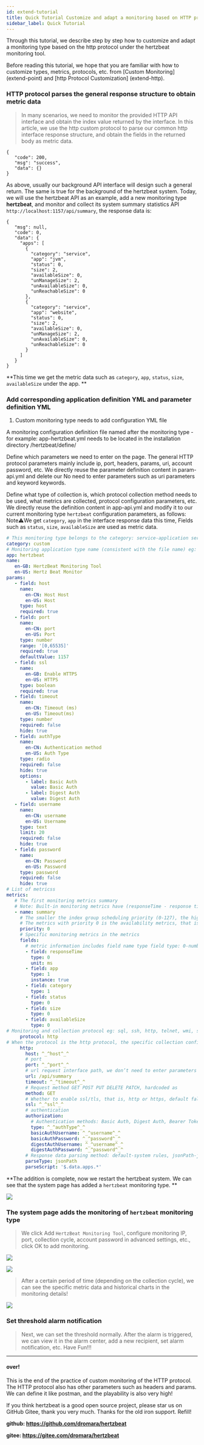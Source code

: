 ```yaml
---
id: extend-tutorial
title: Quick Tutorial Customize and adapt a monitoring based on HTTP protocol
sidebar_label: Quick Tutorial
---
```


Through this tutorial, we describe step by step how to customize and adapt a monitoring type based on the http protocol under the hertzbeat monitoring tool.

Before reading this tutorial, we hope that you are familiar with how to customize types, metrics, protocols, etc. from [Custom Monitoring] (extend-point) and [http Protocol Customization] (extend-http).


### HTTP protocol parses the general response structure to obtain metric data

> In many scenarios, we need to monitor the provided HTTP API interface and obtain the index value returned by the interface. In this article, we use the http custom protocol to parse our common http interface response structure, and obtain the fields in the returned body as metric data.


```
{
   "code": 200,
   "msg": "success",
   "data": {}
}

```
As above, usually our background API interface will design such a general return. The same is true for the background of the hertzbeat system. Today, we will use the hertzbeat API as an example, add a new monitoring type **hertzbeat**, and monitor and collect its system summary statistics API
`http://localhost:1157/api/summary`, the response data is:

```
{
   "msg": null,
   "code": 0,
   "data": {
     "apps": [
       {
         "category": "service",
         "app": "jvm",
         "status": 0,
         "size": 2,
         "availableSize": 0,
         "unManageSize": 2,
         "unAvailableSize": 0,
         "unReachableSize": 0
       },
       {
         "category": "service",
         "app": "website",
         "status": 0,
         "size": 2,
         "availableSize": 0,
         "unManageSize": 2,
         "unAvailableSize": 0,
         "unReachableSize": 0
       }
     ]
   }
}
```

**This time we get the metric data such as `category`, `app`, `status`, `size`, `availableSize` under the app. **


### Add corresponding application definition YML and parameter definition YML

1. Custom monitoring type needs to add configuration YML file

A monitoring configuration definition file named after the monitoring type - for example: app-hertzbeat.yml needs to be located in the installation directory /hertzbeat/define/

Define which parameters we need to enter on the page. The general HTTP protocol parameters mainly include ip, port, headers, params, uri, account password, etc. We directly reuse the parameter definition content in param-api.yml and delete our No need to enter parameters such as uri parameters and keyword keywords.

Define what type of collection is, which protocol collection method needs to be used, what metrics are collected, protocol configuration parameters, etc. We directly reuse the definition content in app-api.yml and modify it to our current monitoring type `hertzbeat` configuration parameters, as follows: Note⚠️We get `category`, `app` in the interface response data this time, Fields such as `status`, `size`, `availableSize` are used as metric data.

```yaml
# This monitoring type belongs to the category: service-application service monitoring db-database monitoring custom-custom monitoring os-operating system monitoring
category: custom
# Monitoring application type name (consistent with the file name) eg: linux windows tomcat mysql aws...
app: hertzbeat
name:
   en-GB: HertzBeat Monitoring Tool
   en-US: Hertz Beat Monitor
params:
   - field: host
     name:
       en-CN: Host Host
       en-US: Host
     type: host
     required: true
   - field: port
     name:
       en-CN: port
       en-US: Port
     type: number
     range: '[0,65535]'
     required: true
     defaultValue: 1157
   - field: ssl
     name:
       en-GB: Enable HTTPS
       en-US: HTTPS
     type: boolean
     required: true
   - field: timeout
     name:
       en-CN: Timeout (ms)
       en-US: Timeout(ms)
     type: number
     required: false
     hide: true
   - field: authType
     name:
       en-CN: Authentication method
       en-US: Auth Type
     type: radio
     required: false
     hide: true
     options:
       - label: Basic Auth
         value: Basic Auth
       - label: Digest Auth
         value: Digest Auth
   - field: username
     name:
       en-CN: username
       en-US: Username
     type: text
     limit: 20
     required: false
     hide: true
   - field: password
     name:
       en-CN: Password
       en-US: Password
     type: password
     required: false
     hide: true
# List of metricss
metrics:
   # The first monitoring metrics summary
   # Note: Built-in monitoring metrics have (responseTime - response time)
   - name: summary
     # The smaller the index group scheduling priority (0-127), the higher the priority, and the index group with low priority will not be scheduled until the collection of index groups with high priority is completed, and the index groups with the same priority will be scheduled and collected in parallel
     # The metrics with priority 0 is the availability metrics, that is, it will be scheduled first, and other metricss will continue to be scheduled if the collection is successful, and the scheduling will be interrupted if the collection fails
     priority: 0
     # Specific monitoring metrics in the metrics
     fields:
       # metric information includes field name type field type: 0-number, 1-string , label-if is metrics label,  unit: metric unit
       - field: responseTime
         type: 0
         unit: ms
       - field: app
         type: 1
         instance: true
       - field: category
         type: 1
       - field: status
         type: 0
       - field: size
         type: 0
       - field: availableSize
         type: 0
# Monitoring and collection protocol eg: sql, ssh, http, telnet, wmi, snmp, sdk, we use HTTP protocol here
     protocol: http
# When the protocol is the http protocol, the specific collection configuration
     http:
       host: ^_^host^_^
       # port
       port: ^_^port^_^
       # url request interface path, we don’t need to enter parameters here, it’s written as /api/summary
       url: /api/summary
       timeout: ^_^timeout^_^
       # Request method GET POST PUT DELETE PATCH, hardcoded as
       method: GET
       # Whether to enable ssl/tls, that is, http or https, default false
       ssl: ^_^ssl^_^
       # authentication
       authorization:
         # Authentication methods: Basic Auth, Digest Auth, Bearer Token
         type: ^_^authType^_^
         basicAuthUsername: ^_^username^_^
         basicAuthPassword: ^_^password^_^
         digestAuthUsername: ^_^username^_^
         digestAuthPassword: ^_^password^_^
       # Response data parsing method: default-system rules, jsonPath-jsonPath script, website-website usability metric monitoring, we use jsonpath here to parse the response data
       parseType: jsonPath
       parseScript: '$.data.apps.*'

```

**The addition is complete, now we restart the hertzbeat system. We can see that the system page has added a `hertzbeat` monitoring type. **


![](/img/docs/advanced/extend-http-example-1.png)


### The system page adds the monitoring of `hertzbeat` monitoring type

> We click Add `HertzBeat Monitoring Tool`, configure monitoring IP, port, collection cycle, account password in advanced settings, etc., click OK to add monitoring.


![](/img/docs/advanced/extend-http-example-2.png)


![](/img/docs/advanced/extend-http-example-3.png)

> After a certain period of time (depending on the collection cycle), we can see the specific metric data and historical charts in the monitoring details!


![](/img/docs/advanced/extend-http-example-4.png)



### Set threshold alarm notification

> Next, we can set the threshold normally. After the alarm is triggered, we can view it in the alarm center, add a new recipient, set alarm notification, etc. Have Fun!!!


----

#### over!

This is the end of the practice of custom monitoring of the HTTP protocol. The HTTP protocol also has other parameters such as headers and params. We can define it like postman, and the playability is also very high!

If you think hertzbeat is a good open source project, please star us on GitHub Gitee, thank you very much. Thanks for the old iron support. Refill!

**github: https://github.com/dromara/hertzbeat**

**gitee: https://gitee.com/dromara/hertzbeat**
